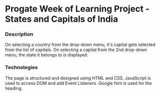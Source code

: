 # Progate Week of Learning Project - States and Capitals of India

### Description
On selecting a country from the drop-down menu, it's capital gets selected from the list of capitals. On selecting a capital from the 2nd drop-down menu, the state it belongs to is displayed.

### Technologies
The page is structured and designed using HTML and CSS. JavaScript is used to access DOM and add Event Listeners. Google font is used for the heading.

